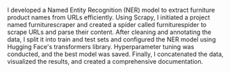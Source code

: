 I developed a Named Entity Recognition (NER) model to extract furniture product names from URLs efficiently. Using Scrapy, I initiated a project named furniturescraper and created a spider called furniturespider to scrape URLs and parse their content. After cleaning and annotating the data, I split it into train and test sets and configured the NER model using Hugging Face's transformers library. Hyperparameter tuning was conducted, and the best model was saved. Finally, I concatenated the data, visualized the results, and created a comprehensive documentation.
